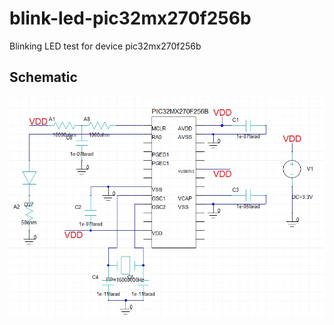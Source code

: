 # blink-led-pic32mx270f256b
Blinking LED test for device pic32mx270f256b

## Schematic

![alt text](https://github.com/AryllPetersen/blink-led-pic32mx270f256b/blob/main/blink_schematic.jpg?raw=true)
